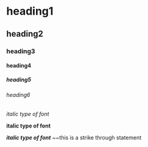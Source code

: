 # heading1
## heading2
### heading3
#### heading4
##### heading5
###### heading6
*italic type of font*

**italic type of font**

***italic type of font***
~~this is a strike through statement

